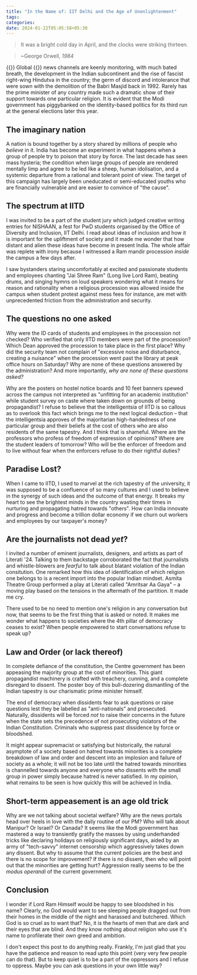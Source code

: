 ```yaml
---
title: "In the Name of: IIT Delhi and the Age of Unenlightenment"
tags:
categories: 
date: 2024-01-22T05:05:58+05:30
---
```


> It was a bright cold day in April, and the clocks were striking thirteen.

> ~George Orwell, _1984_

{{<dropcap>}} Global {{</dropcap>}} news channels are keenly monitoring, with much bated breath, the development in the Indian subcontinent and the rise of fascist right-wing Hindutva in the country; the germ of discord and intolerance that were sown with the demolition of the Babri Masjid back in 1992. Rarely has the prime minister of any country made such a dramatic show of their support towards one particular religion. It is evident that the Modi government has piggybanked on the identity-based politics for its third run at the general elections later this year. 

## The imaginary nation 

A nation is bound together by a story shared by millions of people who _believe_ in it. India has become an experiment in what happens when a group of people try to poison that story by force. The last decade has seen mass hysteria; the condition when large groups of people are rendered mentally limp and agree to be led like a sheep, human idolisation, and a systemic departure from a rational and tolerant point of view. The target of this campaign has largely been uneducated or semi-educated youths who are financially vulnerable and are easier to convince of "the cause". 

## The spectrum at IITD

I was invited to be a part of the student jury which judged creative writing entries for NISHAAN, a fest for PwD students organised by the Office of Diversity and Inclusion, IIT Delhi. I read about ideas of inclusion and how it is important for the upliftment of society and it made me wonder that how distant and alien these ideas have become in present India. The whole affair was replete with irony because I witnessed a Ram mandir procession _inside_ the campus a few days after.

I saw bystanders staring uncomfortably at excited and passionate students and employees chanting "Jai Shree Ram"  (Long live Lord Ram), beating drums, and singing hymns on loud speakers wondering what it means for reason and rationality when a religious procession was allowed inside the campus when student protest against mess fees for instance, are met with unprecedented friction from the administration and security.

## The questions no one asked 

Why were the ID cards of students and employees in the procession not checked? Who verified that only IITD members were part of the procession? Which Dean approved the procession to take place in the first place? Why did the security team not complain of "excessive noise and disturbance, creating a nuisance" when the procession went past the library at peak office hours on Saturday? Why are none of these questions answered by the administration? And more importantly, _why are none of these questions asked?_

Why are the posters on hostel notice boards and 10 feet banners spewed across the campus not interpreted as "unfitting for an academic institution" while student survey on caste where taken down on grounds of being propagandist? I refuse to believe that the intelligentsia of IITD is so callous as to overlook this fact which brings me to the next logical deduction &ndash; that the intelligentsia approves of the majoritarian high-handedness of one particular group and their beliefs at the cost of others who are also residents of the same tapestry. And I think that is shameful. Where are the professors who profess of freedom of expression of opinions? Where are the student leaders of tomorrow? Who will be the enforcer of freedom and to live without fear when the enforcers refuse to do their rightful duties? 

## Paradise Lost?

When I came to IITD, I used to marvel at the rich tapestry of the university, it was supposed to be a confluence of so many cultures and I used to believe in the synergy of such ideas and the outcome of that energy. It breaks my heart to see the brightest minds in the country wasting their times in nurturing and propagating hatred towards "others". How can India innovate and progress and become a trillion dollar economy if we churn out workers and employees by our taxpayer's money? 

## Are the journalists not dead _yet_? 

I invited a number of eminent journalists, designers, and artists as part of Literati '24. Talking to them backstage corroborated the fact that journalists and whistle-blowers are _fearful_ to talk about blatant violation of the Indian consitution. One remarked how this idea of identification of which religion one belongs to is a recent import into the popular Indian mindset. Asmita Theatre Group performed a play at Literati called "Amritsar Aa Gaya" &ndash; a moving play based on the tensions in the aftermath of the partition. It made me cry.

There used to be no need to mention one's religion in any conversation but now, that seems to be the first thing that is asked or noted. It makes me wonder what happens to societies where the 4th pillar of democracy ceases to exist? When people empowered to start conversations refuse to speak up? 

## Law and Order (or lack thereof)

In complete defiance of the constitution, the Centre government has been appeasing the majority group at the cost of minorities. This giant propagandist machinery is crafted with treachery, cunning, and a complete disregard to dissent. The poster boy of this bull-dozering dismantling of the Indian tapestry is our charismatic prime minister himself. 

The end of democracy when dissidents fear to ask questions or raise questions lest they be labelled as "anti-nationals" and prosecuted. Naturally, dissidents will be forced _not_ to raise their concerns in the future when the state sets the precedence of not prosecuting violators of the Indian Constitution. Criminals who suppress past dissidence by force or bloodshed.

It might appear supremacist or satisfying but historically, the natural asymptote of a society based on hatred towards minorities is a complete breakdown of law and order and descent into an implosion and failure of society as a whole; it will not be too late until the hatred towards minorities is channelled towards anyone and everyone who dissents with the small group in power simply because hatred is never satisfied. In my opinion, what remains to be seen is how quickly this will be achieved in India. 

## Short-term appeasement is an age old trick 

Why are we not talking about societal welfare? Why are the news portals head over heels in love with the daily routine of our PM? Who will talk about Manipur? Or Israel? Or Canada? It seems like the Modi government has mastered a way to transiently gratify the masses by using underhanded tricks like declaring holidays on religiously significant days, aided by an army of "tech-savvy" internet censorship which aggressively takes down any dissent. But why to assume that the current policies are the best and there is no scope for improvement? If there is no dissent, then who will point out that the minorities are getting hurt? Aggression really seems to be the _modus operandi_ of the current government.

## Conclusion 

I wonder if Lord Ram Himself would be happy to see bloodshed in his name? Clearly, no God would want to see sleeping people dragged out from their homes in the middle of the night and harassed and butchered. Which God is so cruel as to want that? No, it is the hearts of men that are dark and their eyes that are blind. And they know nothing about religion who use it's name to profilerate their own greed and ambition. 

I don't expect this post to do anything really. Frankly, I'm just glad that you have the patience and reason to read upto this point (very very few people can do that). But to keep quiet is to be a part of the oppressors and I refuse to oppress. Maybe you can ask questions in your own little way?


[0]: https://www.newindianexpress.com/nation/2022/May/28/culture-ministry-to-study-racial-purity-of-indians-2458899.html
